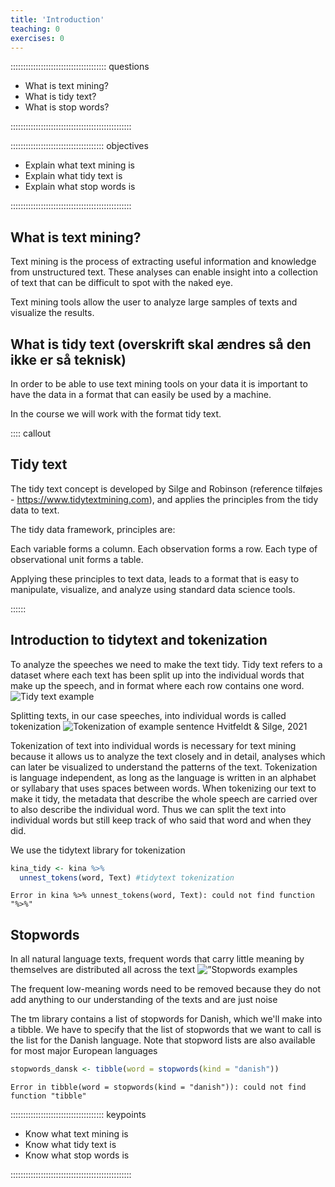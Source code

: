 ```yaml
---
title: 'Introduction'
teaching: 0
exercises: 0
---
```


:::::::::::::::::::::::::::::::::::::: questions 

- What is text mining?
- What is tidy text?
- What is stop words?


::::::::::::::::::::::::::::::::::::::::::::::::

::::::::::::::::::::::::::::::::::::: objectives

- Explain what text mining is
- Explain what tidy text is
- Explain what stop words is

::::::::::::::::::::::::::::::::::::::::::::::::

## What is text mining?
Text mining is the process of extracting useful information and knowledge from 
unstructured text. These analyses can enable insight into a collection of text 
that can be difficult to spot with the naked eye. 

Text mining tools allow the user to analyze large samples of texts and 
visualize the results.

## What is tidy text (overskrift skal ændres så den ikke er så teknisk)
In order to be able to use text mining tools on your data it is important to 
have the data in a format that can easily be used by a machine.

In the course we will work with the format tidy text.

:::: callout

## Tidy text

The tidy text concept is developed by Silge and Robinson (reference tilføjes - 
https://www.tidytextmining.com), and applies the principles from the tidy data 
to text.

The tidy data framework, principles are:

Each variable forms a column.
Each observation forms a row.
Each type of observational unit forms a table.

Applying these principles to text data, leads to a format that is easy to 
manipulate, visualize, and analyze using standard data science tools.

::::::






## Introduction to tidytext and tokenization

To analyze the speeches we need to make the text tidy. Tidy text refers to a dataset where each text has been split up into the individual words that make up the speech, and in format where each row contains one word. ![Tidy text example](../fig/Tidy_text.png)

Splitting texts, in our case speeches, into individual words is called tokenization ![Tokenization of example sentence](../fig/Tokenization.png)
Hvitfeldt & Silge, 2021

Tokenization of text into individual words is necessary for text mining because it allows us to analyze the text closely and in detail, analyses which can later be visualized to understand the patterns of the text. Tokenization is language independent, as long as the language is written in an alphabet or syllabary that uses spaces between words. When tokenizing our text to make it tidy, the metadata that describe the whole speech are carried over to also describe the individual word. Thus we can split the text into individual words but still keep track of who said that word and when they did.

We use the tidytext library for tokenization



``` r
kina_tidy <- kina %>% 
  unnest_tokens(word, Text) #tidytext tokenization
```

``` error
Error in kina %>% unnest_tokens(word, Text): could not find function "%>%"
```


## Stopwords
In all natural language texts, frequent words that carry little meaning by themselves are distributed all across the text ![”Stopwords examples](../fig/Stopwords.png)

The frequent low-meaning words need to be removed because they do not add anything to our understanding of the texts and are just noise

The tm library contains a list of stopwords for Danish, which we'll make into a tibble. We have to specify that the list of stopwords that we want to call is the list for the Danish language. Note that stopword lists are also available for most major European languages


``` r
stopwords_dansk <- tibble(word = stopwords(kind = "danish"))
```

``` error
Error in tibble(word = stopwords(kind = "danish")): could not find function "tibble"
```














::::::::::::::::::::::::::::::::::::: keypoints 

- Know what text mining is
- Know what tidy text is
- Know what stop words is

::::::::::::::::::::::::::::::::::::::::::::::::

